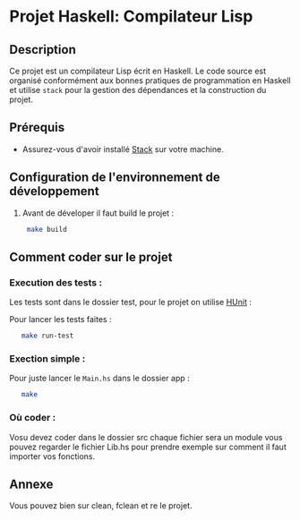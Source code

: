 # Projet Haskell: Compilateur Lisp

## Description

Ce projet est un compilateur Lisp écrit en Haskell. Le code source est organisé conformément aux bonnes pratiques de programmation en Haskell et utilise `stack` pour la gestion des dépendances et la construction du projet.

## Prérequis

- Assurez-vous d'avoir installé [Stack](https://docs.haskellstack.org/en/stable/README/) sur votre machine.

## Configuration de l'environnement de développement

1. Avant de déveloper il faut build le projet :
   ```bash 
    make build
    ```

## Comment coder sur le projet

### Execution des tests : 

Les tests sont dans le dossier test, pour le projet on utilise [HUnit](https://hackage.haskell.org/package/HUnit) :

Pour lancer les tests faites : 
 ```bash
    make run-test
```

### Exection simple : 

Pour juste lancer le `Main.hs` dans le dossier app :

 ```bash
    make
```

### Où coder :

Vosu devez coder dans le dossier src chaque fichier sera un module vous pouvez regarder le fichier Lib.hs pour prendre exemple sur comment il faut importer vos fonctions.

## Annexe

Vous pouvez bien sur clean, fclean et re le projet.